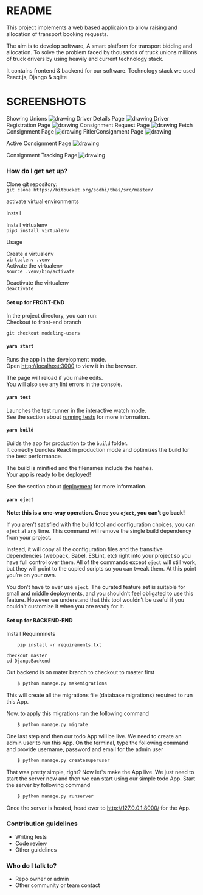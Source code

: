 # README #

This project implements a web based applicaion to allow raising and allocation of transport booking requests.

The aim is to develop software, A smart platform for transport bidding and
allocation. To solve the problem faced by thousands of truck unions millions of
truck drivers by using heavily and current technology stack.

It contains frontend & backend for our software.
Technology stack we used React.js, Django & sqlite

# SCREENSHOTS
<p>
Showing Unions
    <img src="Screenshots/FetchUnion.png" alt="drawing" />
Driver Details Page
    <img src="Screenshots/FetchDriver.png" alt="drawing" />
Driver Registration Page    
    <img src="Screenshots/AddDriver.png" alt="drawing" />
Consignment Request Page    
    <img src="Screenshots/RequestConsignment.png" alt="drawing" />
Fetch Consignment Page
    <img src="Screenshots/Consginments.png" alt="drawing" />
FitlerConsignment Page
    <img src="Screenshots/FilterConsignment.png" alt="drawing" />
</p>
Active Consignment Page
    <img src="Screenshots/ActiveConsignment.png" alt="drawing" />
    
Consignment Tracking Page
<img src="Screenshots/tracking.png" alt="drawing" />

### How do I get set up? ###

Clone git repository:   
```git clone https://bitbucket.org/sodhi/tbas/src/master/```

activate virtual environments  


Install

Install virtualenv   
    ```pip3 install virtualenv```

Usage

Create a virtualenv    
    ```virtualenv .venv```  
Activate the virtualenv   
    ```source .venv/bin/activate```   

Deactivate the virtualenv   
    ```deactivate```


#### Set up for FRONT-END
 In the project directory, you can run:  
 Checkout to front-end branch

 ```git checkout modeling-users```

#### `yarn start`

Runs the app in the development mode.<br />
Open [http://localhost:3000](http://localhost:3000) to view it in the browser.

The page will reload if you make edits.<br />
You will also see any lint errors in the console.

#### `yarn test`

Launches the test runner in the interactive watch mode.<br />
See the section about [running tests](https://facebook.github.io/create-react-app/docs/running-tests) for more information.

#### `yarn build`

Builds the app for production to the `build` folder.<br />
It correctly bundles React in production mode and optimizes the build for the best performance.

The build is minified and the filenames include the hashes.<br />
Your app is ready to be deployed!

See the section about [deployment](https://facebook.github.io/create-react-app/docs/deployment) for more information.

#### `yarn eject`

**Note: this is a one-way operation. Once you `eject`, you can’t go back!**

If you aren’t satisfied with the build tool and configuration choices, you can `eject` at any time. This command will remove the single build dependency from your project.

Instead, it will copy all the configuration files and the transitive dependencies (webpack, Babel, ESLint, etc) right into your project so you have full control over them. All of the commands except `eject` will still work, but they will point to the copied scripts so you can tweak them. At this point you’re on your own.

You don’t have to ever use `eject`. The curated feature set is suitable for small and middle deployments, and you shouldn’t feel obligated to use this feature. However we understand that this tool wouldn’t be useful if you couldn’t customize it when you are ready for it.




#### Set up for BACKEND-END 
Install Requinmnets
```
    pip install -r requirements.txt
```
``` 
checkout master 
cd DjangoBackend
```
Out backend is on mater branch to checkout to master first


```bash
    $ python manage.py makemigrations
```

This will create all the migrations file (database migrations) required to run this App.

Now, to apply this migrations run the following command
```bash
    $ python manage.py migrate
```

One last step and then our todo App will be live. We need to create an admin user to run this App. On the terminal, type the following command and provide username, password and email for the admin user
```bash
    $ python manage.py createsuperuser
```

That was pretty simple, right? Now let's make the App live. We just need to start the server now and then we can start using our simple todo App. Start the server by following command

```bash
    $ python manage.py runserver
```

Once the server is hosted, head over to http://127.0.0.1:8000/ for the App.


### Contribution guidelines ###

* Writing tests
* Code review
* Other guidelines

### Who do I talk to? ###

* Repo owner or admin
* Other community or team contact